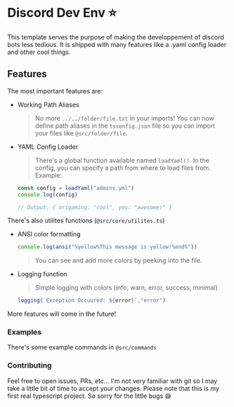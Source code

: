 # Discord Dev Env ⭐

This template serves the purpose of making the developpement of discord bots less tedious. It is shipped with many features like a .yaml config loader and other cool things.

## Features

The most important features are:
- Working Path Aliases
    > No more `../../folder/file.txt` in your imports! You can now define path aliases in the `tsconfig.json` file so you can import your files like `@src/folder/file`.
- YAML Config Loader
    > There's a global function available named `loadYaml()`. In the config, you can specify a path from where to load files from.
    > Example:
    ```javascript
    const config = loadYaml("admins.yml")
    console.log(config)

    // Output: { origaming: "cool", you: "awesome!" }
    ```

There's also utilites functions (`@src/core/utilites.ts`)
- ANSI color formatting
    ```javascript
    console.log(ansi("%yellow%This message is yellow!%end%"))
    ```
    > You can see and add more colors by peeking into the file.
- Logging function
    > Simple logging with colors (info, warn, error, success, minimal)
    ```javascript
    logging(`Exception Occuured: ${error}`,"error")
    ```

More features will come in the future!

### Examples

There's some example commands in `@src/commands`

### Contributing

Feel free to open issues, PRs, etc... I'm not very familiar with git so I may take a little bit of time to accept your changes. Please note that this is my first real typescript project. So sorry for the little bugs 😅